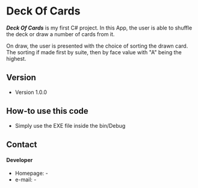 Deck Of Cards
======
***Deck Of Cards*** is my first C# project.
In this App, the user is able to shuffle the deck or draw a number of cards from it.

On draw, the user is presented with the choice of sorting the drawn card. The sorting if made first by suite, then by face value with "A" being the highest.

## Version 
* Version 1.0.0

## How-to use this code
* Simply use the EXE file inside the bin/Debug

## Contact
#### Developer
* Homepage: -
* e-mail: -
